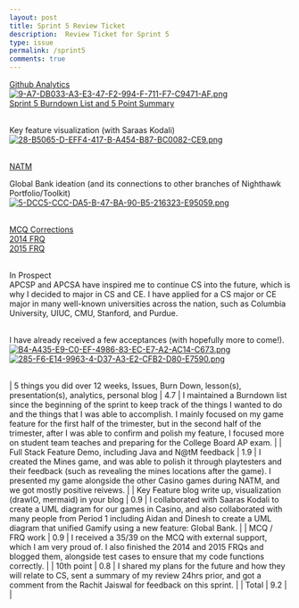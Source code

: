```yaml
---
layout: post
title: Sprint 5 Review Ticket
description:  Review Ticket for Sprint 5
type: issue
permalink: /sprint5
comments: true
---
```


[Github Analytics](https://github.com/dino596)<br>
[![9-A7-DB033-A3-E3-47-F2-994-F-711-F7-C9471-AF.png](https://i.postimg.cc/28tvh7g3/9-A7-DB033-A3-E3-47-F2-994-F-711-F7-C9471-AF.png)](https://postimg.cc/2V4Vfhkf)<br>
[Sprint 5 Burndown List and 5 Point Summary](https://github.com/dino596/arthur_2025/issues/6)<br><br>

Key feature visualization (with Saraas Kodali)<br>
[![28-B5065-D-EFF4-417-B-A454-B87-BC0082-CE9.png](https://i.postimg.cc/wMkrwc1s/28-B5065-D-EFF4-417-B-A454-B87-BC0082-CE9.png)](https://postimg.cc/9wr1M9tW)<br><br>

[NATM](https://dino596.github.io/arthur_2025/natm)

Global Bank ideation (and its connections to other branches of Nighthawk Portfolio/Toolkit)<br>
[![5-DCC5-CCC-DA5-B-47-BA-90-B5-216323-E95059.png](https://i.postimg.cc/DZjk5tBL/5-DCC5-CCC-DA5-B-47-BA-90-B5-216323-E95059.png)](https://postimg.cc/xJz41Fr1)<br><br>

[MCQ Corrections](https://dino596.github.io/arthur_2025/mcq)<br>
[2014 FRQ](https://dino596.github.io/arthur_2025/2014)<br>
[2015 FRQ](https://dino596.github.io/arthur_2025/2015)<br><br>

In Prospect<br>
APCSP and APCSA have inspired me to continue CS into the future, which is why I decided to major in CS and CE. I have applied for a CS major or CE major in many well-known universities across the nation, such as Columbia University, UIUC, CMU, Stanford, and Purdue.<br><br>

I have already received a few acceptances (with hopefully more to come!).<br>
[![B4-A435-E9-C0-EF-4986-83-EC-E7-A2-AC14-C673.png](https://i.postimg.cc/HL74x57M/B4-A435-E9-C0-EF-4986-83-EC-E7-A2-AC14-C673.png)](https://postimg.cc/SXkz1ndQ)<br>
[![285-F6-E14-9963-4-D37-A3-E2-CFB2-D80-E7590.png](https://i.postimg.cc/43NpQv87/285-F6-E14-9963-4-D37-A3-E2-CFB2-D80-E7590.png)](https://postimg.cc/jDmWsfYt)<br><br>

| 5 things you did over 12 weeks, Issues, Burn Down, lesson(s), presentation(s), analytics, personal blog | 4.7 | I maintained a Burndown list since the beginning of the sprint to keep track of the things I wanted to do and the things that I was able to accomplish. I mainly focused on my game feature for the first half of the trimester, but in the second half of the trimester, after I was able to confirm and polish my feature, I focused more on student team teaches and preparing for the College Board AP exam. |
| Full Stack Feature Demo, including Java and N@tM feedback                                               | 1.9 | I created the Mines game, and was able to polish it through playtesters and their feedback (such as revealing the mines locations after the game). I presented my game alongside the other Casino games during NATM, and we got mostly positive reivews.                                                                                                                                                         |
| Key Feature blog write up, visualization (drawIO, mermaid) in your blog                                 | 0.9 | I collaborated with Saaras Kodali to create a UML diagram for our games in Casino, and also collaborated with many people from Period 1 including Aidan and Dinesh to create a UML diagram that unified Gamify using a new feature: Global Bank.                                                                                                                                                                 |
| MCQ / FRQ work                                                                                          | 0.9 | I received a 35/39 on the MCQ with external support, which I am very proud of. I also finished the 2014 and 2015 FRQs and blogged them, alongside test cases to ensure that my code functions correctly.                                                                                                                                                                                                         |
| 10th point                                                                                              | 0.8 | I shared my plans for the future and how they will relate to CS, sent a summary of my review 24hrs prior, and got a comment from the Rachit Jaiswal for feedback on this sprint.                                                                                                                                                                                                                                 |
| Total                                                                                                   | 9.2 |                                                                                                                                                                                                                                                                                                                                                                                                                  |